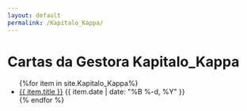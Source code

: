 ```yaml
---
layout: default
permalink: /Kapitalo_Kappa/
---
```


<h1>Cartas da Gestora Kapitalo_Kappa</h1>
<ul>
{%for item in site.Kapitalo_Kappa%}
  <li>
<a href="{{ site.baseurl }}{{ item.url }}">{{ item.title }}</a>
<span>{{ item.date | date: "%B %-d, %Y" }}</span>
  </li>
    {% endfor %}
</ul>
